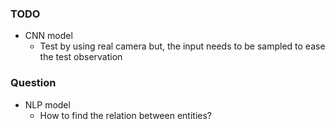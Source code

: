### TODO
- CNN model
  - Test by using real camera but, the input needs to be sampled to ease the test observation

### Question
- NLP model
  - How to find the relation between entities?
